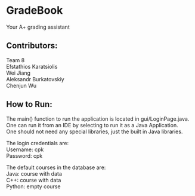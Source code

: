 # GradeBook
Your A+ grading assistant

## Contributors:
Team 8  
Efstathios Karatsiolis  
Wei Jiang  
Aleksandr Burkatovskiy  
Chenjun Wu  


## How to Run:
The main() function to run the application is located in gui/LoginPage.java.  
One can run it from an IDE by selecting to run it as a Java Application.  
One should not need any special libraries, just the built in Java libraries.  


The login credentials are:  
Username: cpk  
Password: cpk  

The default courses in the database are:  
Java: course with data  
C++: course with data  
Python: empty course  